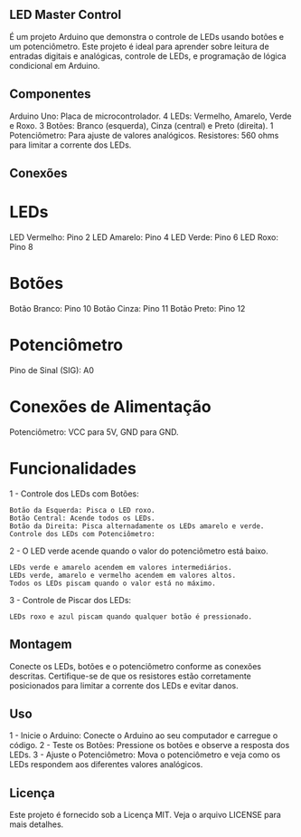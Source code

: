 ## LED Master Control 

É um projeto Arduino que demonstra o controle de LEDs usando botões e um potenciômetro. Este projeto é ideal para aprender sobre leitura de entradas digitais e analógicas, controle de LEDs, e programação de lógica condicional em Arduino.

## Componentes

Arduino Uno: Placa de microcontrolador.
4 LEDs: Vermelho, Amarelo, Verde e Roxo.
3 Botões: Branco (esquerda), Cinza (central) e Preto (direita).
1 Potenciômetro: Para ajuste de valores analógicos.
Resistores: 560 ohms para limitar a corrente dos LEDs.

## Conexões

# LEDs

LED Vermelho: Pino 2
LED Amarelo: Pino 4
LED Verde: Pino 6
LED Roxo: Pino 8

# Botões

Botão Branco: Pino 10
Botão Cinza: Pino 11
Botão Preto: Pino 12

# Potenciômetro

Pino de Sinal (SIG): A0

# Conexões de Alimentação

Potenciômetro: VCC para 5V, GND para GND.

# Funcionalidades

1 - Controle dos LEDs com Botões:

    Botão da Esquerda: Pisca o LED roxo.
    Botão Central: Acende todos os LEDs.
    Botão da Direita: Pisca alternadamente os LEDs amarelo e verde.
    Controle dos LEDs com Potenciômetro:

2 - O LED verde acende quando o valor do potenciômetro está baixo.

    LEDs verde e amarelo acendem em valores intermediários.
    LEDs verde, amarelo e vermelho acendem em valores altos.
    Todos os LEDs piscam quando o valor está no máximo.

3 - Controle de Piscar dos LEDs:

    LEDs roxo e azul piscam quando qualquer botão é pressionado.

## Montagem

Conecte os LEDs, botões e o potenciômetro conforme as conexões descritas. 
Certifique-se de que os resistores estão corretamente posicionados para limitar a corrente dos LEDs e evitar danos.

## Uso

1 - Inicie o Arduino: Conecte o Arduino ao seu computador e carregue o código.
2 - Teste os Botões: Pressione os botões e observe a resposta dos LEDs.
3 - Ajuste o Potenciômetro: Mova o potenciômetro e veja como os LEDs respondem aos diferentes valores analógicos.

## Licença

Este projeto é fornecido sob a Licença MIT. Veja o arquivo LICENSE para mais detalhes.
